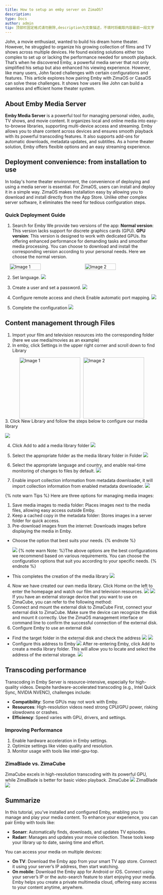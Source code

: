```yaml
---
title: How to setup an emby server on ZimaOS?
description: 
type: Docs
author: admin
tip: 顶部栏固定格式请勿删除,description为文章描述，不填时将截取内容最前一段文字
---
```

John, a movie enthusiast, wanted to build his dream home theater. However, he struggled to organize his growing collection of films and TV shows across multiple devices.
 He found existing solutions either too complex to set up or lacking the performance needed for smooth playback. That’s when he discovered Emby, a powerful media server that not only simplified his setup but also enhanced his viewing experience. 
However, like many users, John faced challenges with certain configurations and features. This article explores how pairing Emby with ZimaOS or CasaOS can solve these challenges. It shows how users like John can build a seamless and efficient home theater system.

## About Emby Media Server
**Emby Media Server** is a powerful tool for managing personal video, audio, TV shows, and movie content. It organizes local and online media into easy-to-browse libraries, supporting multi-device access and streaming.
Emby allows you to share content across devices and ensures smooth playback with its powerful transcoding features. It also supports add-ons for automatic downloads, metadata updates, and subtitles.
As a home theater solution, Emby offers flexible options and an easy streaming experience.

## Deployment convenience: from installation to use
In today's home theater environment, the convenience of deploying and using a media server is essential. For ZimaOS, users can install and deploy it in a simple way. ZimaOS makes installation easy by allowing you to download and install directly from the App Store. Unlike other complex server software, it eliminates the need for tedious configuration steps.
### Quick Deployment Guide
1. Search for Emby
We provide two versions of the app:
**Normal version**: This version lacks support for discrete graphics cards (GPU).
**GPU version**: This version is designed to work with dedicated GPUs. Its offering enhanced performance for demanding tasks and smoother media processing.
You can choose to download and install the corresponding version according to your personal needs. Here we choose the normal version.

<div style="display: flex; justify-content: center; align-items: center; gap: 20px;">
  <img src="https://manage.icewhale.io/api/static/docs/1733898121660_copyImage.png" alt="Image 1" style="width: 45%; height: auto;">
  <img src="https://manage.icewhale.io/api/static/docs/1733898136560_image.png" alt="Image 2" style="width: 45%; height: auto;">
</div>

2. Set language.
![](https://manage.icewhale.io/api/static/docs/1733898456976_image.png)

3. Create a user and set a password.
![](https://manage.icewhale.io/api/static/docs/1733898467306_image.png)

4. Configure remote access and check Enable automatic port mapping.
![](https://manage.icewhale.io/api/static/docs/1733898487602_image.png)

5. Complete the configuration
![](https://manage.icewhale.io/api/static/docs/1733898734330_image.png)

## Content management through Files
1. Import your film and television resources into the corresponding folder (here we use media/movies as an example)
2. In emby, click Settings in the upper right corner and scroll down to find Library
<div style="display: flex; justify-content: center; align-items: center; gap: 10px;">
  <img src="https://manage.icewhale.io/api/static/docs/1733898803658_image.png" alt="Image 1" style="width: 200px; height: 200px; object-fit: cover;">
  <img src="https://manage.icewhale.io/api/static/docs/1733898814780_image.png" alt="Image 2" style="width: 200px; height: 200px; object-fit: cover;">
</div> 
3. Click New Library and follow the steps below to configure our media library

![](https://manage.icewhale.io/api/static/docs/1733898861871_image.png)

4. Click Add to add a media library folder
![](https://manage.icewhale.io/api/static/docs/1733898935344_image.png)

5. Select the appropriate folder as the media library folder in Folder
![](https://manage.icewhale.io/api/static/docs/1733898989858_image.png)

6. Select the appropriate language and country, and enable real-time monitoring of changes to files by default.
![](https://manage.icewhale.io/api/static/docs/1733899008619_image.png)


8. Enable import collection information from metadata downloader, it will import collection information from enabled metadata downloader.
![](https://manage.icewhale.io/api/static/docs/1733899046613_image.png)

{% note warn Tips %}
Here are three options for managing media images:
1. Save media images to media folder: Places images next to the media files, allowing easy access outside Emby.
2. Keep a cached copy in the metadata folder: Stores images in a server folder for quick access.
3. Pre-download images from the internet: Downloads images before displaying the media in Emby.
- Choose the option that best suits your needs.
{% endnote %}

  ![](https://manage.icewhale.io/api/static/docs/1733900275276_image.png)
{% note warn Note: %}The above options are the best configurations we recommend based on various requirements. You can choose the configuration options that suit you according to your specific needs.
{% endnote %}
- This completes the creation of the media library
  ![](https://manage.icewhale.io/api/static/docs/1733900340972_image.png)
4.  Now we have created our own media library. Click Home on the left to enter the homepage and watch our film and television resources.
  ![](https://manage.icewhale.io/api/static/docs/1733900362242_image.png)
  ![](https://manage.icewhale.io/api/static/docs/1733900376347_image.png)
If you have an external storage device that you want to use on ZimaCube, you can refer to the following method:
1. Connect and mount the external disk to ZimaCube
First, connect your external disk to ZimaCube. Make sure the device can recognize the disk and mount it correctly. Use the ZimaOS management interface or command line to confirm the successful connection of the external disk.
2. Configure Emby to use an external disk
- Find the target folder in the external disk and check the address
  ![](https://manage.icewhale.io/api/static/docs/1733900396116_image.png)
  ![](https://manage.icewhale.io/api/static/docs/1733900403879_image.png)
- Configure this address to Emby
  ![](https://manage.icewhale.io/api/static/docs/1733900415693_image.png)
After re-entering Emby, click Add to create a media library folder. This will allow you to locate and select the address of the external storage.
![](https://manage.icewhale.io/api/static/docs/1733900433853_image.png)

## Transcoding performance
Transcoding in Emby Server is resource-intensive, especially for high-quality videos. Despite hardware-accelerated transcoding (e.g., Intel Quick Sync, NVIDIA NVENC), challenges include:
- **Compatibility**: Some GPUs may not work with Emby.
- **Resources**: High-resolution videos need strong CPU/GPU power, risking slowdowns or crashes.
- **Efficiency**: Speed varies with GPU, drivers, and settings.
### Improving Performance
1. Enable hardware acceleration in Emby settings.
2. Optimize settings like video quality and resolution.
3. Monitor usage with tools like intel-gpu-top.
### ZimaBlade vs. ZimaCube
ZimaCube excels in high-resolution transcoding with its powerful GPU, while ZimaBlade is better for basic video playback.
ZimaCube
![](https://manage.icewhale.io/api/static/docs/1733900490633_image.png)
ZimaBlade
![](https://manage.icewhale.io/api/static/docs/1733900499324_image.png)

## Summarize
In this tutorial, you’ve installed and configured Emby, enabling you to manage and play your media content. To enhance your experience, you can pair Emby with tools like:
- **Sonarr**: Automatically finds, downloads, and updates TV episodes.
- **Radarr**: Manages and updates your movie collection.
These tools keep your library up to date, saving time and effort.

You can access your media on multiple devices:
- **On TV**: Download the Emby app from your smart TV app store. Connect it using your server’s IP address, then start watching.
- **On mobile**: Download the Emby app for Android or iOS. Connect using your server’s IP or the auto-search feature to start enjoying your media.
Emby helps you create a private multimedia cloud, offering easy access to your content anytime, anywhere.